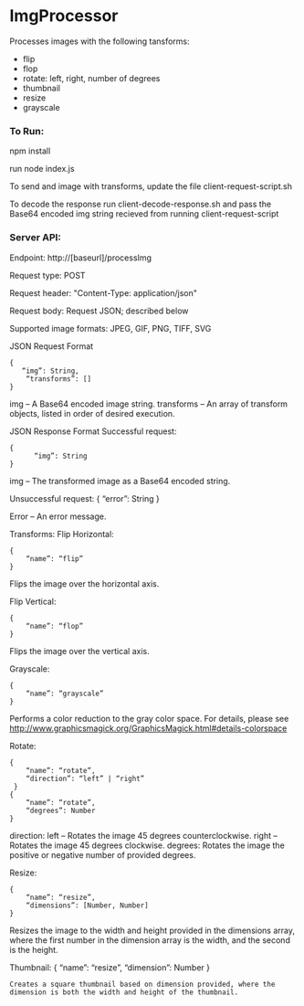 # ImgProcessor

Processes images with the following tansforms:
- flip
- flop
- rotate: left, right, number of degrees
- thumbnail
- resize
- grayscale

### To Run:

npm install 

run node index.js

To send and image with transforms, update the file client-request-script.sh

To decode the response run client-decode-response.sh and pass the Base64 encoded img string recieved from running client-request-script

### Server API:

Endpoint: http://[baseurl]/processImg

Request type: POST

Request header: "Content-Type: application/json"

Request body: Request JSON; described below

Supported image formats: JPEG, GIF, PNG, TIFF, SVG

JSON Request Format 
```
{
   “img”: String,
    “transforms”: []
}
```
img – A Base64 encoded image string.
transforms – An array of transform objects, listed in order of desired execution.

JSON Response Format
Successful request:
```
{
      “img”: String 
}
```
img – The transformed image as a Base64 encoded string.

Unsuccessful request:
{
    “error”: String
}

Error – An error message.

Transforms:
Flip Horizontal:
```
{
    “name”: “flip”
}
 ```
Flips the image over the horizontal axis.

Flip Vertical:
```
{
    “name”: “flop”
}
```
Flips the image over the vertical axis.

Grayscale:
```
{
    “name”: “grayscale”
}
```
Performs a color reduction to the gray color space. For details, please see http://www.graphicsmagick.org/GraphicsMagick.html#details-colorspace 

Rotate:
```
{
    “name”: “rotate”,
    “direction”: “left” | “right”
 }
{
    “name”: “rotate”,
    “degrees”: Number
}
```
direction:
left – Rotates the image 45 degrees counterclockwise. 
right – Rotates the image 45 degrees clockwise. 
degrees: Rotates the image the positive or negative number of provided degrees.

Resize:
```
{
    “name”: “resize”,
    “dimensions”: [Number, Number]
}
```
Resizes the image to the width and height provided in the dimensions array, where the first number in the dimension array is the width, and the second is the height.

Thumbnail:
{
    “name”: “resize”,
    “dimension”: Number
}
```
Creates a square thumbnail based on dimension provided, where the dimension is both the width and height of the thumbnail.
